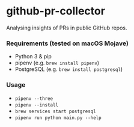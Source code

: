 # github-pr-collector
Analysing insights of PRs in public GitHub repos.

### Requirements (tested on macOS Mojave)

- Python 3 & pip
- pipenv (e.g. `brew install pipenv`)
- PostgreSQL (e.g. `brew install postgresql`)

### Usage

- `pipenv --three`
- `pipenv --install`
- `brew services start postgresql`
- `pipenv run python main.py --help`